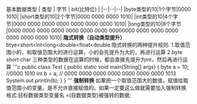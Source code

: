 基本数据类型
| 类型 | 字节 | bit(比特位) |
|--|--|--|
|byte类型的10|1个字节|0000 1010|
|short类型的10|2个字节|0000 0000 0000 1010|
|int类型的10|4个字节|0000 0000 0000 0000 0000 0000 0000 1010|
|long类型的10|8个字节 |0000 0000 0000 0000 0000 0000 0000 00000000 0000 0000 0000 0000 0000 0000 1010|
**隐式转换（自动类型提升）**
btye<short<int<long<double<float<double
隐式转换的两种提升规则:
1.取值范围小的，和取值范围大的进行运算，小的会先提升为大的，再进行运算
2.byte short char 三种类型的数据在运算的时候，都会直接先提升为int，然后再进行运算
'''c
  public class Test {
    public static void main(String[] args) {
      byte a = 10; //0000 1010
      int b = a; // 0000 0000 0000 0000 0000 0000 0000 1013  
      System.out.println(b);
    }
  }
 '''
**强制转换**
如果把一个取值范围大的数值，赋值给取值范围小的变量。是不允许直接赋值的。如果一定要这么做就需要加入强制转换
格式:目标数据类型变量名 =(目数据类型)被强转的数据;
